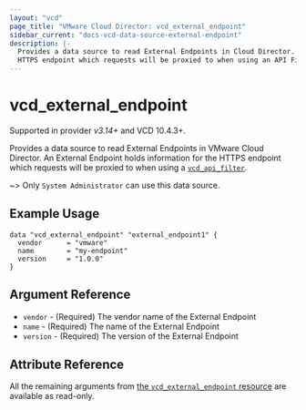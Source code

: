 ```yaml
---
layout: "vcd"
page_title: "VMware Cloud Director: vcd_external_endpoint"
sidebar_current: "docs-vcd-data-source-external-endpoint"
description: |-
  Provides a data source to read External Endpoints in Cloud Director. An External Endpoint holds information for the
  HTTPS endpoint which requests will be proxied to when using an API Filter.
---
```


# vcd\_external\_endpoint

Supported in provider *v3.14+* and VCD 10.4.3+.

Provides a data source to read External Endpoints in VMware Cloud Director. An External Endpoint holds information for the
HTTPS endpoint which requests will be proxied to when using a [`vcd_api_filter`](/providers/vmware/vcd/latest/docs/resources/api_filter).

~> Only `System Administrator` can use this data source.

## Example Usage

```hcl
data "vcd_external_endpoint" "external_endpoint1" {
  vendor      = "vmware"
  name        = "my-endpoint"
  version     = "1.0.0"
}
```

## Argument Reference

* `vendor` - (Required) The vendor name of the External Endpoint
* `name` - (Required) The name of the External Endpoint
* `version` - (Required) The version of the External Endpoint

## Attribute Reference

All the remaining arguments from [the `vcd_external_endpoint` resource](/providers/vmware/vcd/latest/docs/resources/external_endpoint)
are available as read-only.
